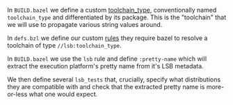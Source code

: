 In `BUILD.bazel` we define a custom [toolchain_type](https://bazel.build/reference/be/platforms-and-toolchains#toolchain_type), 
conventionally named `toolchain_type` and differentiated by its package. This is the "toolchain" that we will use to
propagate various string values around.  

In `defs.bzl` we define our custom [rules](https://bazel.build/extending/rules) they require bazel to resolve a toolchain
of type `//lsb:toolchain_type`.

In `BUILD.bazel` we use the `lsb` rule and define `:pretty-name` which will extract the execution platform's pretty name
from it's LSB metadata.

We then define several `lsb_tests` that, crucially, specify what distributions they are compatible with and check that 
the extracted pretty name is more-or-less what one would expect.

